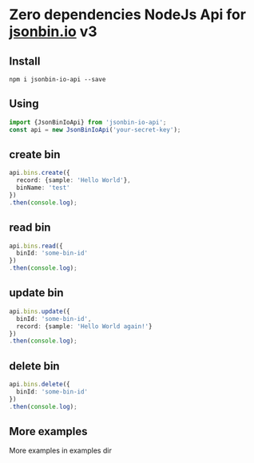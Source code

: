 # Zero dependencies NodeJs Api for [jsonbin.io](https://jsonbin.io) v3

## Install
```shell
npm i jsonbin-io-api --save
```


## Using

```ts
import {JsonBinIoApi} from 'jsonbin-io-api';
const api = new JsonBinIoApi('your-secret-key');
```

## create bin

```ts
api.bins.create({
  record: {sample: 'Hello World'},
  binName: 'test'
})
.then(console.log);
```

## read bin

```ts
api.bins.read({
  binId: 'some-bin-id'
})
.then(console.log);
```

## update bin

```ts
api.bins.update({
  binId: 'some-bin-id',
  record: {sample: 'Hello World again!'}
})
.then(console.log);
```

## delete bin

```ts
api.bins.delete({
  binId: 'some-bin-id'
})
.then(console.log);
```

## More examples
More examples in examples dir
